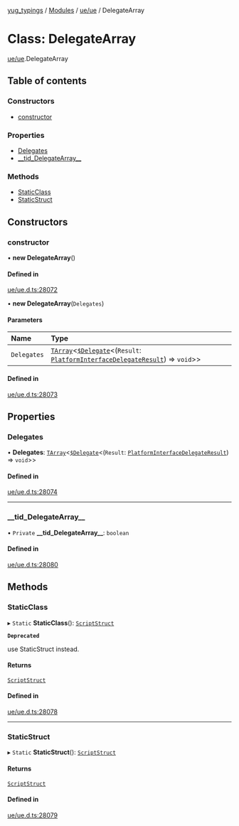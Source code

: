 [yug_typings](../README.md) / [Modules](../modules.md) / [ue/ue](../modules/ue_ue.md) / DelegateArray

# Class: DelegateArray

[ue/ue](../modules/ue_ue.md).DelegateArray

## Table of contents

### Constructors

- [constructor](ue_ue.DelegateArray.md#constructor)

### Properties

- [Delegates](ue_ue.DelegateArray.md#delegates)
- [\_\_tid\_DelegateArray\_\_](ue_ue.DelegateArray.md#__tid_delegatearray__)

### Methods

- [StaticClass](ue_ue.DelegateArray.md#staticclass)
- [StaticStruct](ue_ue.DelegateArray.md#staticstruct)

## Constructors

### constructor

• **new DelegateArray**()

#### Defined in

[ue/ue.d.ts:28072](https://github.com/YugMetaverse/yug_typings/blob/25cad34/ue/ue.d.ts#L28072)

• **new DelegateArray**(`Delegates`)

#### Parameters

| Name | Type |
| :------ | :------ |
| `Delegates` | [`TArray`](../interfaces/ue_puerts.TArray.md)<[`$Delegate`](../interfaces/ue_puerts._Delegate.md)<(`Result`: [`PlatformInterfaceDelegateResult`](ue_ue.PlatformInterfaceDelegateResult.md)) => `void`\>\> |

#### Defined in

[ue/ue.d.ts:28073](https://github.com/YugMetaverse/yug_typings/blob/25cad34/ue/ue.d.ts#L28073)

## Properties

### Delegates

• **Delegates**: [`TArray`](../interfaces/ue_puerts.TArray.md)<[`$Delegate`](../interfaces/ue_puerts._Delegate.md)<(`Result`: [`PlatformInterfaceDelegateResult`](ue_ue.PlatformInterfaceDelegateResult.md)) => `void`\>\>

#### Defined in

[ue/ue.d.ts:28074](https://github.com/YugMetaverse/yug_typings/blob/25cad34/ue/ue.d.ts#L28074)

___

### \_\_tid\_DelegateArray\_\_

• `Private` **\_\_tid\_DelegateArray\_\_**: `boolean`

#### Defined in

[ue/ue.d.ts:28080](https://github.com/YugMetaverse/yug_typings/blob/25cad34/ue/ue.d.ts#L28080)

## Methods

### StaticClass

▸ `Static` **StaticClass**(): [`ScriptStruct`](ue_ue.ScriptStruct.md)

**`Deprecated`**

use StaticStruct instead.

#### Returns

[`ScriptStruct`](ue_ue.ScriptStruct.md)

#### Defined in

[ue/ue.d.ts:28078](https://github.com/YugMetaverse/yug_typings/blob/25cad34/ue/ue.d.ts#L28078)

___

### StaticStruct

▸ `Static` **StaticStruct**(): [`ScriptStruct`](ue_ue.ScriptStruct.md)

#### Returns

[`ScriptStruct`](ue_ue.ScriptStruct.md)

#### Defined in

[ue/ue.d.ts:28079](https://github.com/YugMetaverse/yug_typings/blob/25cad34/ue/ue.d.ts#L28079)
